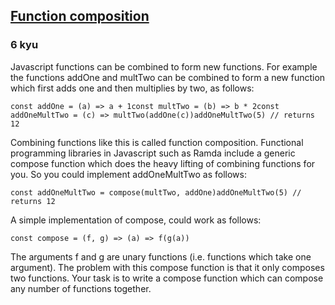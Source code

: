 <h2><a href=https://www.codewars.com/kata/5655c60db4c2ce0c2e000026/train/javascript target="_blank">Function composition</a></h2><h3>6 kyu</h3><p>Javascript functions can be combined to form new functions. For example the functions addOne and multTwo can be combined to form a new function which first adds one and then multiplies by two, as follows:</p><pre><code class="language-javascript"><span class="cm-keyword">const</span> <span class="cm-def">addOne</span> <span class="cm-operator">=</span> (<span class="cm-def">a</span>) <span class="cm-operator">=&gt;</span> <span class="cm-variable-2">a</span> <span class="cm-operator">+</span> <span class="cm-number">1</span><span class="cm-keyword">const</span> <span class="cm-def">multTwo</span> <span class="cm-operator">=</span> (<span class="cm-def">b</span>) <span class="cm-operator">=&gt;</span> <span class="cm-variable-2">b</span> <span class="cm-operator">*</span> <span class="cm-number">2</span><span class="cm-keyword">const</span> <span class="cm-def">addOneMultTwo</span> <span class="cm-operator">=</span> (<span class="cm-def">c</span>) <span class="cm-operator">=&gt;</span> <span class="cm-variable">multTwo</span>(<span class="cm-variable">addOne</span>(<span class="cm-variable-2">c</span>))<span class="cm-variable">addOneMultTwo</span>(<span class="cm-number">5</span>) <span class="cm-comment">// returns 12</span></code></pre><p>Combining functions like this is called function composition. Functional programming libraries in Javascript such as Ramda include a generic compose function which does the heavy lifting of combining functions for you. So you could implement addOneMultTwo as follows:</p><pre><code class="language-javascript"><span class="cm-keyword">const</span> <span class="cm-def">addOneMultTwo</span> <span class="cm-operator">=</span> <span class="cm-variable">compose</span>(<span class="cm-variable">multTwo</span>, <span class="cm-variable">addOne</span>)<span class="cm-variable">addOneMultTwo</span>(<span class="cm-number">5</span>) <span class="cm-comment">// returns 12</span></code></pre><p>A simple implementation of compose, could work as follows:</p><pre><code class="language-javascript"><span class="cm-keyword">const</span> <span class="cm-def">compose</span> <span class="cm-operator">=</span> (<span class="cm-def">f</span>, <span class="cm-def">g</span>) <span class="cm-operator">=&gt;</span> (<span class="cm-def">a</span>) <span class="cm-operator">=&gt;</span> <span class="cm-variable-2">f</span>(<span class="cm-variable-2">g</span>(<span class="cm-variable-2">a</span>))</code></pre><p>The arguments f and g are unary functions (i.e. functions which take one argument). The problem with this compose function is that it only composes two functions. Your task is to write a compose function which can compose any number of functions together.</p>
